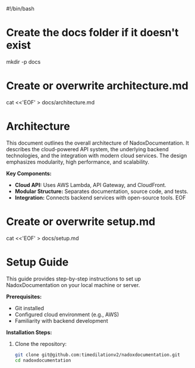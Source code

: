 #!/bin/bash

# Create the docs folder if it doesn't exist
mkdir -p docs

# Create or overwrite architecture.md
cat <<'EOF' > docs/architecture.md
# Architecture

This document outlines the overall architecture of NadoxDocumentation. It describes the cloud-powered API system, the underlying backend technologies, and the integration with modern cloud services. The design emphasizes modularity, high performance, and scalability.

**Key Components:**
- **Cloud API:** Uses AWS Lambda, API Gateway, and CloudFront.
- **Modular Structure:** Separates documentation, source code, and tests.
- **Integration:** Connects backend services with open-source tools.
EOF

# Create or overwrite setup.md
cat <<'EOF' > docs/setup.md
# Setup Guide

This guide provides step-by-step instructions to set up NadoxDocumentation on your local machine or server.

**Prerequisites:**
- Git installed
- Configured cloud environment (e.g., AWS)
- Familiarity with backend development

**Installation Steps:**
1. Clone the repository:
   ```bash
   git clone git@github.com:timedilationv2/nadoxdocumentation.git
   cd nadoxdocumentation
